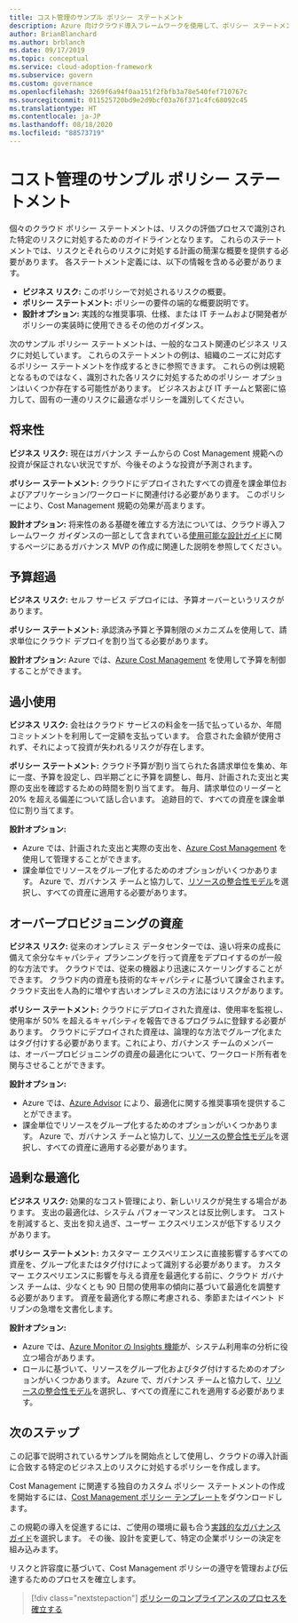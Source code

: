 ```yaml
---
title: コスト管理のサンプル ポリシー ステートメント
description: Azure 向けクラウド導入フレームワークを使用して、ポリシー ステートメントのドラフト作成に役立つ Cost Management のサンプル・ポリシー ステートメントを取得します。
author: BrianBlanchard
ms.author: brblanch
ms.date: 09/17/2019
ms.topic: conceptual
ms.service: cloud-adoption-framework
ms.subservice: govern
ms.custom: governance
ms.openlocfilehash: 3269f6a94f0aa151f2fbfb3a78e540fef710767c
ms.sourcegitcommit: 011525720bd9e2d9bcf03a76f371c4fc68092c45
ms.translationtype: HT
ms.contentlocale: ja-JP
ms.lasthandoff: 08/18/2020
ms.locfileid: "88573719"
---
```

# <a name="cost-management-sample-policy-statements"></a>コスト管理のサンプル ポリシー ステートメント

個々のクラウド ポリシー ステートメントは、リスクの評価プロセスで識別された特定のリスクに対処するためのガイドラインとなります。 これらのステートメントでは、リスクとそれらのリスクに対処する計画の簡潔な概要を提供する必要があります。 各ステートメント定義には、以下の情報を含める必要があります。

- **ビジネス リスク:** このポリシーで対処されるリスクの概要。
- **ポリシー ステートメント:** ポリシーの要件の端的な概要説明です。
- **設計オプション:** 実践的な推奨事項、仕様、または IT チームおよび開発者がポリシーの実装時に使用できるその他のガイダンス。

次のサンプル ポリシー ステートメントは、一般的なコスト関連のビジネス リスクに対処しています。 これらのステートメントの例は、組織のニーズに対応するポリシー ステートメントを作成するときに参照できます。 これらの例は規範となるものではなく、識別された各リスクに対処するためのポリシー オプションはいくつか存在する可能性があります。 ビジネスおよび IT チームと緊密に協力して、固有の一連のリスクに最適なポリシーを識別してください。

## <a name="future-proofing"></a>将来性

**ビジネス リスク:** 現在はガバナンス チームからの Cost Management 規範への投資が保証されない状況ですが、今後そのような投資が予測されます。

**ポリシー ステートメント:** クラウドにデプロイされたすべての資産を課金単位およびアプリケーション/ワークロードに関連付ける必要があります。 このポリシーにより、Cost Management 規範の効果が高まります。

**設計オプション:** 将来性のある基礎を確立する方法については、クラウド導入フレームワーク ガイダンスの一部として含まれている[使用可能な設計ガイド](../guides/index.md)に関するページにあるガバナンス MVP の作成に関連した説明を参照してください。

## <a name="budget-overruns"></a>予算超過

**ビジネス リスク:** セルフ サービス デプロイには、予算オーバーというリスクがあります。

**ポリシー ステートメント:** 承認済み予算と予算制限のメカニズムを使用して、請求単位にクラウド デプロイを割り当てる必要があります。

**設計オプション:** Azure では、[Azure Cost Management](/azure/cost-management/manage-budgets) を使用して予算を制御することができます。

## <a name="underutilization"></a>過小使用

**ビジネス リスク:** 会社はクラウド サービスの料金を一括で払っているか、年間コミットメントを利用して一定額を支払っています。 合意された金額が使用されず、それによって投資が失われるリスクが存在します。

**ポリシー ステートメント:** クラウド予算が割り当てられた各請求単位を集め、年に一度、予算を設定し、四半期ごとに予算を調整し、毎月、計画された支出と実際の支出を確認するための時間を割り当てます。 毎月、請求単位のリーダーと 20% を超える偏差について話し合います。 追跡目的で、すべての資産を課金単位に割り当てます。

**設計オプション:**

- Azure では、計画された支出と実際の支出を、[Azure Cost Management](/azure/cost-management/quick-acm-cost-analysis) を使用して管理することができます。
- 課金単位でリソースをグループ化するためのオプションがいくつかあります。 Azure で、ガバナンス チームと協力して、[リソースの整合性モデル](../../decision-guides/resource-consistency/index.md)を選択し、すべての資産に適用する必要があります。

## <a name="overprovisioned-assets"></a>オーバープロビジョニングの資産

**ビジネス リスク:** 従来のオンプレミス データセンターでは、遠い将来の成長に備えて余分なキャパシティ プランニングを行って資産をデプロイするのが一般的な方法です。 クラウドでは、従来の機器より迅速にスケーリングすることができます。 クラウド内の資産も技術的なキャパシティに基づいて課金されます。 クラウド支出を人為的に増やす古いオンプレミスの方法にはリスクがあります。

**ポリシー ステートメント:** クラウドにデプロイされた資産は、使用率を監視し、使用率が 50% を超えるキャパシティを報告できるプログラムに登録する必要があります。 クラウドにデプロイされた資産は、論理的な方法でグループ化またはタグ付けする必要があります。これにより、ガバナンス チームのメンバーは、オーバープロビジョニングの資産の最適化について、ワークロード所有者を関与させることができます。

**設計オプション:**

- Azure では、[Azure Advisor](/azure/advisor/advisor-cost-recommendations) により、最適化に関する推奨事項を提供することができます。
- 課金単位でリソースをグループ化するためのオプションがいくつかあります。 Azure で、ガバナンス チームと協力して、[リソースの整合性モデル](../../decision-guides/resource-consistency/index.md)を選択し、すべての資産に適用する必要があります。

## <a name="overoptimization"></a>過剰な最適化

**ビジネス リスク:** 効果的なコスト管理により、新しいリスクが発生する場合があります。 支出の最適化は、システム パフォーマンスとは反比例します。 コストを削減すると、支出を抑え過ぎ、ユーザー エクスペリエンスが低下するリスクがあります。

**ポリシー ステートメント:** カスタマー エクスペリエンスに直接影響するすべての資産を、グループ化またはタグ付けによって識別する必要があります。 カスタマー エクスペリエンスに影響を与える資産を最適化する前に、クラウド ガバナンス チームは、少なくとも 90 日間の使用率の傾向に基づいて最適化を調整する必要があります。 資産を最適化する際に考慮される、季節またはイベント ドリブンの急増を文書化します。

**設計オプション:**

- Azure では、[Azure Monitor の Insights 機能](/azure/azure-monitor/insights/vminsights-performance)が、システム利用率の分析に役立つ場合があります。
- ロールに基づいて、リソースをグループ化およびタグ付けするためのオプションがいくつかあります。 Azure で、ガバナンス チームと協力して、[リソースの整合性モデル](../../decision-guides/resource-consistency/index.md)を選択し、すべての資産にこれを適用する必要があります。

## <a name="next-steps"></a>次のステップ

この記事で説明されているサンプルを開始点として使用し、クラウドの導入計画に合致する特定のビジネス上のリスクに対処するポリシーを作成します。

Cost Management に関連する独自のカスタム ポリシー ステートメントの作成を開始するには、[Cost Management ポリシー テンプレート](./template.md)をダウンロードします。

この規範の導入を促進するには、ご使用の環境に最も合う[実践的なガバナンス ガイド](../guides/index.md)を選択します。 その後、設計を変更して、特定の企業ポリシーの決定を組み込みます。

リスクと許容度に基づいて、Cost Management ポリシーの遵守を管理および伝達するためのプロセスを確立します。

> [!div class="nextstepaction"]
> [ポリシーのコンプライアンスのプロセスを確立する](./compliance-processes.md)
